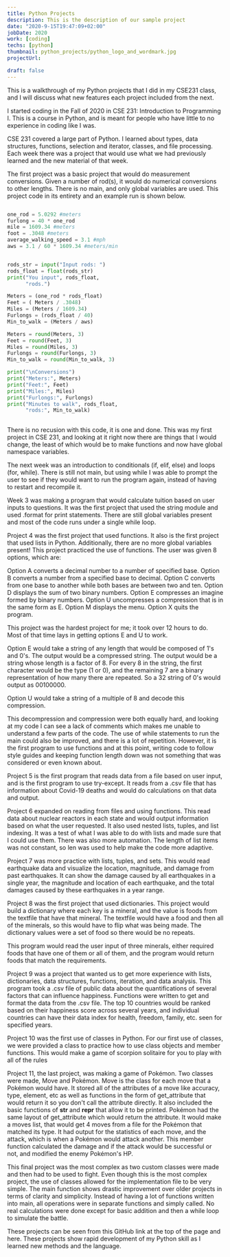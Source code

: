 ```yaml
---
title: Python Projects
description: This is the description of our sample project
date: "2020-9-15T19:47:09+02:00"
jobDate: 2020
work: [coding]
techs: [python]
thumbnail: python_projects/python_logo_and_wordmark.jpg
projectUrl: 

draft: false
---
```


This is a walkthrough of my Python projects that I did in 
my CSE231 class, and I will discuss what new features each 
project included from the next.

I started coding in the Fall of 2020 in CSE 231: Introduction 
to Programming I. This is a course in Python, and is meant for 
people who have little to no experience in coding like I was. 

CSE 231 covered a large part of Python. I learned about types, 
data structures, functions, selection and iterator, classes, and 
file processing. Each week there was a project that would use what 
we had previously learned and the new material of that week.

The first project was a basic project that would do measurement conversions. 
Given a number of rod(s), it would do numerical conversions to other lengths. 
There is no main, and only global variables are used. This project code in 
its entirety and an example run is shown below.

```python {.scroll}

one_rod = 5.0292 #meters
furlong = 40 * one_rod
mile = 1609.34 #meters
foot = .3048 #meters
average_walking_speed = 3.1 #mph
aws = 3.1 / 60 * 1609.34 #meters/min


rods_str = input("Input rods: ")
rods_float = float(rods_str)
print("You input", rods_float,
      "rods.")

Meters = (one_rod * rods_float)
Feet = ( Meters / .3048)
Miles = (Meters / 1609.34)
Furlongs = (rods_float / 40)
Min_to_walk = (Meters / aws)

Meters = round(Meters, 3)
Feet = round(Feet, 3)
Miles = round(Miles, 3)
Furlongs = round(Furlongs, 3)
Min_to_walk = round(Min_to_walk, 3)

print("\nConversions")
print("Meters:", Meters)
print("Feet:", Feet)
print("Miles:", Miles)
print("Furlongs:", Furlongs)
print("Minutes to walk", rods_float, 
      "rods:", Min_to_walk)
      
```
There is no recusion with this code, it is one and done. 
This was my first project in CSE 231, and looking at it right now 
there are things that I would change, the least of which 
would be to make functions and now have global namespace variables.

The next week was an introduction to conditionals (if, elif, else) 
and loops (for, while). There is still not main, but using while 
I was able to prompt the user to see if they would want to run the 
program again, instead of having to restart and recompile it. 

Week 3 was making a program that would calculate tuition based on 
user inputs to questions. It was the first project that used the string 
module and used .format for print statements. There are still global 
variables present and most of the code runs under a single while loop. 

Project 4 was the first project that used functions. It also is the first 
project that used lists in Python. Additionally, there are no more 
global variables present! This project practiced the use of functions.
The user was given 8 options, which are:

Option A converts a decimal number to a number of specified base.
Option B converts a number from a specified base to decimal.
Option C converts from one base to another while both bases are between
two and ten.
Option D displays the sum of two binary numbers.
Option E compresses an imagine formed by binary numbers. 
Option U uncompresses a compression that is in the same form as E. 
Option M displays the menu.
Option X quits the program.

This project was the hardest project for me; it took over 12 hours to do. 
Most of that time lays in getting options E and U to work. 

Option E would take a string of any length that would be composed of 1's 
and 0's. The output would be a compressed string. The output would be a string 
whose length is a factor of 8. For every 8 in the string, the first 
character would be the type (1 or 0), and the remaining 7 are a binary 
representation of how many there are repeated. So a 32 string of 0's would 
output as 00100000.

Option U would take a string of a multiple of 8 and decode this compression. 

This decompression and compression were both equally hard, and looking at 
my code I can see a lack of comments which makes me unable to understand 
a few parts of the code. The use of while statements to run the main could also 
be improved, and there is a lot of repetition. However, it is the first program 
to use functions and at this point, writing code to follow style guides and 
keeping function length down was not something that was considered or even 
known about. 

Project 5 is the first program that reads data from a file based on user input, 
and is the first program to use try-except. It reads from a .csv file that 
has information about Covid-19 deaths and would do calculations on that 
data and output.

Project 6 expanded on reading from files and using functions. This read data 
about nuclear reactors in each state and would output information based on 
what the user requested. It also used nested lists, tuples, and list indexing. 
It was a test of what I was able to do with lists and made sure that I could 
use them. There was also more automation. The length of list items was not 
constant, so len was used to help make the code more adaptive. 

Project 7 was more practice with lists, tuples, and sets. This would read 
earthquake data and visualize the location, magnitude, and damage from past 
earthquakes. It can show the damage caused by all earthquakes in a single year, 
the magnitude and location of each earthquake, and the total damages caused 
by these earthquakes in a year range. 

Project 8 was the first project that used dictionaries. This project would 
build a dictionary where each key is a mineral, and the value is foods 
from the textfile that have that mineral. The textfile would have a food 
and then all of the minerals, so this would have to flip what was being made.
The dictionary values were a set of food so there would be no repeats.

This program would read the user input of three minerals, either 
required foods that have one of them or all of them, and the program would 
return foods that match the requirements.

Project 9 was a project that wanted us to get more experience with lists, 
dictionaries, data structures, functions, iteration, and data analysis.
This program took a .csv file of public data about the quantifications of 
several factors that can influence happiness. Functions were written to 
get and format the data from the .csv file. The top 10 countries would be ranked 
based on their happiness score across several years, and individual 
countries can have their data index for health, freedom, family, etc. seen 
for specified years. 

Project 10 was the first use of classes in Python. For our first use of classes, 
we were provided a class to practice how to use class objects and member functions. 
This would make a game of scorpion solitaire for you to play with all of the rules

Project 11, the last project, was making a game of Pokémon. Two classes were made,
Move and Pokémon. Move is the class for each move that a Pokémon would have. 
It stored all of the attributes of a move like accuracy, type, element, etc as well as 
functions in the form of get_attribute that would return it so you don't call the attribute directly. 
It also included the basic functions of __str__ and __repr__ that allow it to be printed. 
Pokémon had the same layout of get_attribute which would return the attribute. It would make a 
moves list, that would get 4 moves from a file for the Pokémon that matched its type. It had output 
for the statistics of each move, and the attack, which is when a Pokémon would attack another.
This member function calculated the damage and if the attack would be successful or not, and 
modified the enemy Pokémon's HP. 

This final project was the most complex as two custom classes were made and then had to be used 
to fight. Even though this is the most complex project, the use of classes allowed for the 
implementation file to be very simple. The main function shows drastic improvement 
over older projects in terms of clarity and simplicity. Instead of having a lot of 
functions written into main, all operations were in separate functions and simply called. 
No real calculations were done except for basic addition and then a while loop to simulate 
the battle. 


These projects can be seen from this GitHub link at the top of the page and 
here. These projects show rapid development of my Python skill as I learned 
new methods and the language. 
